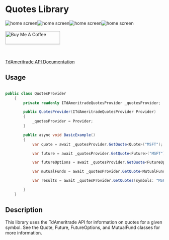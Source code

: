 # Quotes Library

<img src="https://img.shields.io/github/issues/ucrengineer/TraderShop.Financials"
    alt = "home screen"
    style = "float: left"/>
<img src="https://img.shields.io/github/forks/ucrengineer/TraderShop.Financials"
    alt = "home screen"
    style = "float: left"/>
<img src="https://img.shields.io/github/stars/ucrengineer/TraderShop.Financials"
    alt = "home screen"
    style = "float: left"/>
<img src="https://img.shields.io/github/license/ucrengineer/TraderShop.Financials.TdAmeritrade"
    alt = "home screen"
    style = "float: left"/>

<br></br>
<a href="https://www.buymeacoffee.com/ucrengineer" target="_blank"><img src="https://www.buymeacoffee.com/assets/img/custom_images/orange_img.png" alt="Buy Me A Coffee" style="height: 41px !important;width: 174px !important;box-shadow: 0px 3px 2px 0px rgba(190, 190, 190, 0.5) !important;-webkit-box-shadow: 0px 3px 2px 0px rgba(190, 190, 190, 0.5) !important;" ></a>

<br></br>
[TdAmeritrade API Documentation](https://developer.tdameritrade.com/quotes/apis "TdAmeritrade's API Documentation")

## Usage

``` csharp

public class QuotesProvider
    {
        private readonly ITdAmeritradeQuotesProvider _quotesProvider;

        public QuotesProvider(ITdAmeritradeQuotesProvider Provider)
        {
            _quotesProvider = Provider;
        }

        public async void BasicExample()
        {
            var quote = await _quotesProvider.GetQuote<Quote>("MSFT");

            var future = await _quotesProvider.GetQuote<Future>("MSFT");

            var futureOptions = await _quotesProvider.GetQuote<FutureOptions>("MSFT");

            var mutualFunds = await _quotesProvider.GetQuote<MutualFund>("MSFT");

            var results = await _quotesProvider.GetQuotes(symbols: "MSFT,/KC,EUR/USD");

        }
    }
```

## Description

This library uses the TdAmeritrade API for information on quotes for a given symbol. See the Quote, Future, FutureOptions, and MutualFund classes for more information.